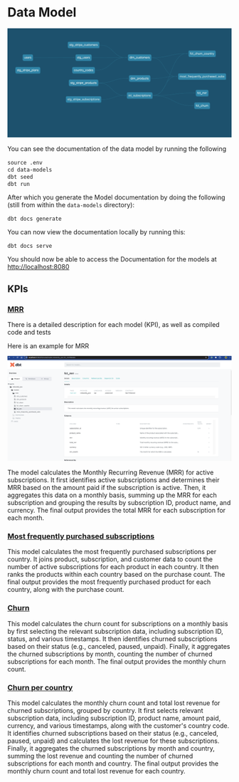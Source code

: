# Data Model

<img src="../docs/data_model.png">

You can see the documentation of the data model by running the following

```shell
source .env
cd data-models
dbt seed
dbt run
```

After which you generate the Model documentation by doing the following (still from within the `data-models` directory):

```shell
dbt docs generate
```

You can now view the documentation locally by running this:

```shell
dbt docs serve
```

You should now be able to access the Documentation for the models at [http://localhost:8080](http://localhost:8080)

## KPIs

### [MRR](core/fct_mrr.sql)

There is a detailed description for each model (KPI), as well as compiled code and tests

Here is an example for MRR

<img src="../docs/fct_mrr.png">

The model calculates the Monthly Recurring Revenue (MRR) for active subscriptions. It first identifies active subscriptions and determines their MRR based on the amount paid if the subscription is active. Then, it aggregates this data on a monthly basis, summing up the MRR for each subscription and grouping the results by subscription ID, product name, and currency. The final output provides the total MRR for each subscription for each month.

### [Most frequently purchased subscriptions](../data-model/core/most_frequently_purchased_subs.sql)

This model calculates the most frequently purchased subscriptions per country. It joins product, subscription, and customer data to count the number of active subscriptions for each product in each country. It then ranks the products within each country based on the purchase count. The final output provides the most frequently purchased product for each country, along with the purchase count.

### [Churn](core/fct_churn.sql)

This model calculates the churn count for subscriptions on a monthly basis by first selecting the relevant subscription data, including subscription ID, status, and various timestamps. It then identifies churned subscriptions based on their status (e.g., canceled, paused, unpaid). Finally, it aggregates the churned subscriptions by month, counting the number of churned subscriptions for each month. The final output provides the monthly churn count.

### [Churn per country](core/fct_churn_country.sql)

This model calculates the monthly churn count and total lost revenue for churned subscriptions, grouped by country. It first selects relevant subscription data, including subscription ID, product name, amount paid, currency, and various timestamps, along with the customer's country code. It identifies churned subscriptions based on their status (e.g., canceled, paused, unpaid) and calculates the lost revenue for these subscriptions. Finally, it aggregates the churned subscriptions by month and country, summing the lost revenue and counting the number of churned subscriptions for each month and country. The final output provides the monthly churn count and total lost revenue for each country.
